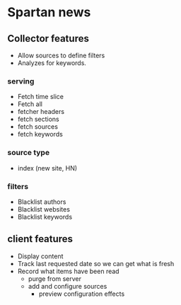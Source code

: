 # Spartan news

## Collector features
* Allow sources to define filters
* Analyzes for keywords. 

### serving
* Fetch time slice
* Fetch all
* fetcher headers
* fetch sections
* fetch sources
* fetch keywords

### source type
* index (new site, HN)

### filters
* Blacklist authors
* Blacklist websites
* Blacklist keywords

## client features
* Display content
* Track last requested date so we can get what is fresh
* Record what items have been read
  * purge from server
  * add and configure sources
    * preview configuration effects

